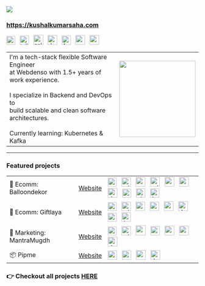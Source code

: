 <img src="https://imgur.com/Q3VeKcQ.png"/>

### https://kushalkumarsaha.com <br/> 
<img style="height:23px" title="next.js" src="https://github.com/marwin1991/profile-technology-icons/assets/136815194/5f8c622c-c217-4649-b0a9-7e0ee24bd704"/> &nbsp;
<img style="height:24px" title="tailwind" title="tailwind" src="https://user-images.githubusercontent.com/25181517/202896760-337261ed-ee92-4979-84c4-d4b829c7355d.png"/> &nbsp;
<img style="height:26px" title="golang" src="https://imgur.com/PGScK2U.png"/> &nbsp; 
<img style="height:25px" title="docker" src="https://user-images.githubusercontent.com/25181517/117207330-263ba280-adf4-11eb-9b97-0ac5b40bc3be.png"/> &nbsp;
<img style="height:24px" title="AWS" src="https://github.com/bcd-kushal/balloondekor/assets/96081625/0204e275-62bf-4d2a-9bbb-dc23c9b6d4d6"/> &nbsp;
<img style="height:25px" title="posgtres" src="https://github.com/user-attachments/assets/55a1b162-d14d-47d3-bde6-c9a8fb9e40bb"/> &nbsp;
<img style="height:25px" title="redis" src="https://user-images.githubusercontent.com/25181517/182884894-d3fa6ee0-f2b4-4960-9961-64740f533f2a.png"/> &nbsp;

<table> 
 <tr>
  <td>
    I'm a tech-stack flexible Software Engineer<br/>at Webdenso with 1.5+ years of work experience.<br/><br/>
   I specialize in Backend and DevOps to<br/>build scalable and clean software architectures.<br/><br/> 
   Currently learning: Kubernetes & Kafka
  </td>
  <td>
   <img style="height:200px" src="https://github-readme-stats.vercel.app/api?username=bcd-kushal&theme=transparent&hide_border=true&include_all_commits=false&count_private=true"/>
  </td>
 </tr>
</table>


<hr> 
 
### Featured projects

<table>
 <tr>
    <td>🎈 Ecomm: Balloondekor</td>
    <td><a href="https://balloondekor.com" target="_blank">Website</a></td>
    <td>
      <!-- next -->        <img style="height:23px" title="nextJS" src="https://github.com/marwin1991/profile-technology-icons/assets/136815194/5f8c622c-c217-4649-b0a9-7e0ee24bd704"/> &nbsp; 
      <!-- tailwind -->    <img style="height:24px" title="tailwind" title="tailwind" src="https://user-images.githubusercontent.com/25181517/202896760-337261ed-ee92-4979-84c4-d4b829c7355d.png"/> &nbsp;  
      <!-- nest -->        <img style="height:25px" title="nest.js" src="https://github.com/user-attachments/assets/ef8d2b7d-1ff3-4116-acc7-1a550e6b55c2"/> &nbsp;
      <!-- prisma -->      <img style="height:25px" title="prisma" src="https://i.imgur.com/1vvMXsz.png"/> &nbsp;
      <!-- postgres -->    <img style="height:25px" title="posgtres" src="https://github.com/user-attachments/assets/55a1b162-d14d-47d3-bde6-c9a8fb9e40bb"/> &nbsp;
      <!-- redis -->       <img style="height:25px" title="redis" src="https://user-images.githubusercontent.com/25181517/182884894-d3fa6ee0-f2b4-4960-9961-64740f533f2a.png"/> &nbsp;
      <!-- docker -->      <img style="height:25px" title="docker" src="https://user-images.githubusercontent.com/25181517/117207330-263ba280-adf4-11eb-9b97-0ac5b40bc3be.png"/> &nbsp;
      <!-- terraform -->   <img style="height:23px" title="terraform" src="https://github.com/user-attachments/assets/4ed4888a-724e-42c0-8621-440a4f34f11f"/> &nbsp;
      <!-- workflows -->   <img style="height:24px" title="github actions" src="https://github.com/user-attachments/assets/913c617d-314d-4687-9347-901b7b730717"/> &nbsp;
      <!-- aws -->         <img style="height:24px" title="AWS" src="https://github.com/bcd-kushal/balloondekor/assets/96081625/0204e275-62bf-4d2a-9bbb-dc23c9b6d4d6"/> &nbsp;
    </td>
  </tr> 


 <tr>
    <td>🎁 Ecomm: Giftlaya</td>
    <td><a href="https://giftlaya.com" target="_blank">Website</a></td>
    <td>
      <!-- next -->        <img style="height:23px" title="nextJS" src="https://github.com/marwin1991/profile-technology-icons/assets/136815194/5f8c622c-c217-4649-b0a9-7e0ee24bd704"/> &nbsp;
      <!-- tailwind -->    <img style="height:24px" title="tailwind" title="tailwind" src="https://user-images.githubusercontent.com/25181517/202896760-337261ed-ee92-4979-84c4-d4b829c7355d.png"/> &nbsp;      
      <!-- mongoose -->    <img style="height:24px" title="mongoose" src="https://github.com/user-attachments/assets/ac121567-036f-4a48-b225-9b44d7f9c534"/> &nbsp;
      <!-- mongodb -->     <img style="height:24px" title="mongodb" src="https://github.com/user-attachments/assets/939b4c55-67be-4c83-b39e-f91e6aca81d2"/> &nbsp;
      <!-- redis -->       <img style="height:25px" title="redis" src="https://user-images.githubusercontent.com/25181517/182884894-d3fa6ee0-f2b4-4960-9961-64740f533f2a.png"/> &nbsp;
      <!-- docker -->      <img style="height:25px" title="docker" src="https://user-images.githubusercontent.com/25181517/117207330-263ba280-adf4-11eb-9b97-0ac5b40bc3be.png"/> &nbsp;
      <!-- terraform -->   <img style="height:23px" title="terraform" src="https://github.com/user-attachments/assets/4ed4888a-724e-42c0-8621-440a4f34f11f"/> &nbsp;
      <!-- aws -->         <img style="height:24px" title="AWS" src="https://github.com/bcd-kushal/balloondekor/assets/96081625/0204e275-62bf-4d2a-9bbb-dc23c9b6d4d6"/> &nbsp;
    </td>
  </tr> 
  
  <tr>
    <td>🤝 Marketing: MantraMugdh</td>
    <td><a href="https://themantramugdh.com" target="_blank">Website</a></td>
    <td>
      <!-- astro -->       <img style="height:23px" title="astro" src="https://github.com/user-attachments/assets/1ce5872b-0365-44f9-b85a-55d425ea9ae2"/> &nbsp;
      <!-- tailwind -->    <img style="height:24px" title="tailwind" title="tailwind" src="https://user-images.githubusercontent.com/25181517/202896760-337261ed-ee92-4979-84c4-d4b829c7355d.png"/> &nbsp;   
      <!-- golang -->      <img style="height:26px" title="golang" src="https://imgur.com/PGScK2U.png"/> &nbsp;
      <!-- mysql -->       <img style="height:24px" title="mysql" src="https://github.com/user-attachments/assets/ccc57ad3-5beb-480f-b5d8-dddfa3037da3"/> &nbsp;
      <!-- redis -->       <img style="height:25px" title="redis" src="https://user-images.githubusercontent.com/25181517/182884894-d3fa6ee0-f2b4-4960-9961-64740f533f2a.png"/> &nbsp;
      <!-- ansible -->     <img style="height:25px" title="ansible" src="https://github.com/user-attachments/assets/8646a17b-8147-4d6d-ab01-6748b346de17"/> &nbsp;
      <!-- docker -->      <img style="height:25px" title="docker" src="https://user-images.githubusercontent.com/25181517/117207330-263ba280-adf4-11eb-9b97-0ac5b40bc3be.png"/> &nbsp;
    </td>
  </tr>

   <tr>
    <td>📦 Pipme</td>
    <td><a href="https://themantramugdh.com" target="_blank">Website</a></td>
    <td>
      <!-- python -->        <img style="height:24px" src="https://github.com/bcd-kushal/Kushal-Kumar/assets/96081625/47879a68-68eb-4289-b2fa-858cccfe482e"/> &nbsp;
      <!-- flask -->         <img style="height:24px" src="https://github.com/bcd-kushal/Kushal-Kumar/assets/96081625/20a11017-9e2b-45f2-ae6e-d8d38e0058b0"/> &nbsp;
      <!-- ansible -->       <img style="height:25px" title="ansible" src="https://github.com/user-attachments/assets/8646a17b-8147-4d6d-ab01-6748b346de17"/> &nbsp;
      <!-- docker -->        <img style="height:25px" title="docker" src="https://user-images.githubusercontent.com/25181517/117207330-263ba280-adf4-11eb-9b97-0ac5b40bc3be.png"/> &nbsp;
    </td>
  </tr>
</table>
 
### 👉 Checkout all projects [HERE](https://www.kushalkumarsaha.com/projects)
